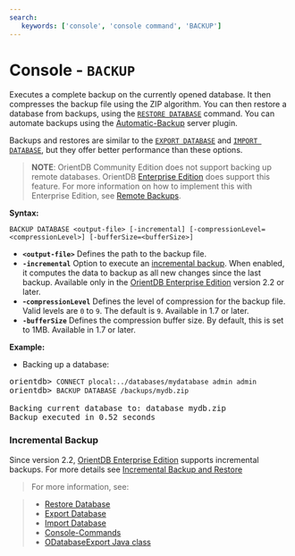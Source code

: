 ```yaml
---
search:
   keywords: ['console', 'console command', 'BACKUP']
---
```


<!-- proofread 2015-01-05 SAM -->

# Console - `BACKUP`

Executes a complete backup on the currently opened database. It then compresses the backup file using the ZIP algorithm. You can then restore a database from backups, using the [`RESTORE DATABASE`](Console-Command-Restore.md) command. You can automate backups using the [Automatic-Backup](../plugins/Automatic-Backup.md) server plugin.

Backups and restores are similar to the [`EXPORT DATABASE`](Console-Command-Export.md) and [`IMPORT DATABASE`](Console-Command-Import.md), but they offer better performance than these options.  

>**NOTE**: OrientDB Community Edition does not support backing up remote databases.  OrientDB [Enterprise Edition](http://www.orientechnologies.com/orientdb-enterprise/) does support this feature.  For more information on how to implement this with Enterprise Edition, see [Remote Backups](http://www.orientechnologies.com/enterprise/last/servermanagement.html).

**Syntax:**

```
BACKUP DATABASE <output-file> [-incremental] [-compressionLevel=<compressionLevel>] [-bufferSize=<bufferSize>]
```

- **`<output-file>`** Defines the path to the backup file.
- **`-incremental`** Option to execute an [incremental backup](../admin/Incremental-Backup-And-Restore.md).  When enabled, it computes the data to backup as all new changes since the last backup. Available only in the [OrientDB Enterprise Edition](../ee/Enterprise-Edition.md) version 2.2 or later.
- **-`compressionLevel`** Defines the level of compression for the backup file.  Valid levels are `0` to `9`.  The default is `9`.  Available in 1.7 or later.
- **`-bufferSize`** Defines the compression buffer size.  By default, this is set to 1MB.  Available in 1.7 or later.

**Example:**

- Backing up a database:

<pre>
orientdb> <code class="lang-sql userinput">CONNECT plocal:../databases/mydatabase admin admin</code>
orientdb> <code class="lang-sql userinput">BACKUP DATABASE /backups/mydb.zip</code>

Backing current database to: database mydb.zip
Backup executed in 0.52 seconds
</pre>


### Incremental Backup

Since version 2.2, [OrientDB Enterprise Edition](../ee/Enterprise-Edition.md) supports incremental backups.
For more details see [Incremental Backup and Restore](../admin/Incremental-Backup-And-Restore.md) 


>For more information, see:

> - [Restore Database](Console-Command-Restore.md)
> - [Export Database](Console-Command-Export.md)
> - [Import Database](Console-Command-Import.md)
> - [Console-Commands](Console-Commands.md)
> - [ODatabaseExport Java class](https://github.com/orientechnologies/orientdb/blob/master/core/src/main/java/com/orientechnologies/orient/core/db/tool/ODatabaseExport.java)
